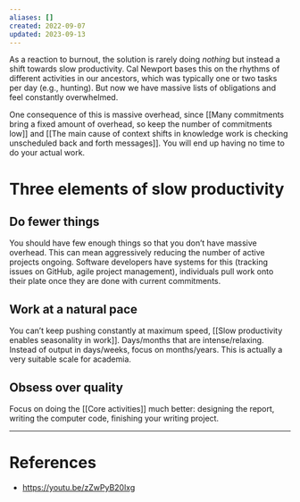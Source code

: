 ```yaml
---
aliases: []
created: 2022-09-07
updated: 2023-09-13
---
```


As a reaction to burnout, the solution is rarely doing *nothing* but instead a shift towards slow productivity. Cal Newport bases this on the rhythms of different activities in our ancestors, which was typically one or two tasks per day (e.g., hunting). But now we have massive lists of obligations and feel constantly overwhelmed.

One consequence of this is massive overhead, since [[Many commitments bring a fixed amount of overhead, so keep the number of commitments low]] and [[The main cause of context shifts in knowledge work is checking unscheduled back and forth messages]]. You will end up having no time to do your actual work.

# Three elements of slow productivity

## Do fewer things
You should have few enough things so that you don’t have massive overhead. This can mean aggressively reducing the number of active projects ongoing. Software developers have systems for this (tracking issues on GitHub, agile project management), individuals pull work onto their plate once they are done with current commitments.

## Work at a natural pace
You can’t keep pushing constantly at maximum speed, [[Slow productivity enables seasonality in work]]. Days/months that are intense/relaxing. Instead of output in days/weeks, focus on months/years. This is actually a very suitable scale for academia.

## Obsess over quality
Focus on doing the [[Core activities]] much better: designing the report, writing the computer code, finishing your writing project.

---
# References
* https://youtu.be/zZwPyB20lxg